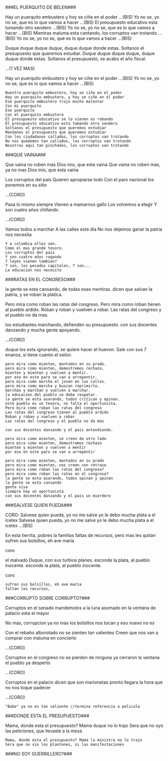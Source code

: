 <!--inicia EL BURRITO DE BELEN-->
###EL PUERQUITO DE BELEN###

Hay un puerquito embustero y hoy se ciñe en el poder ...(BIS)
Yo no se, yo no se, que es lo que vamos a hacer ...(BIS)
El presupuesto educativo esta tomando otro sendero ...(BIS)
Yo no se, yo no se, que es lo que vamos a hacer ...(BIS)
Mientras maluma esta cantando, los corruptos van trotando ...(BIS)
Yo no se, yo no se, que es lo que vamos a hacer ...(BIS)

Duque duque duque duque, duque duque donde estas.
Soltanos el presupuesto que queremos estudiar.
Duque duque duque duque, duque duque donde estas.
Soltanos el presupuesto, se acabo el año fiscal.

...(1 VEZ MAS)

Hay un puerquito embustero y hoy se ciñe en el poder ...(BIS)
Yo no se, yo no se, que es lo que vamos a hacer ...(BIS)

	Nuestro puerquito embustero, hoy se ciñe en el poder
	Hay un puerquito embustero, y hoy se ciñe en el poder
	Ese puerquito embustero trajo mucho malestar
	Con mi puerquito
	Ese puerquito
	Con el puerquito embustero
	El presupuesto educativo se lo vienen es robando
	El presupuesto educativo esta tomando otro sendero
	Soltanos el presupuesto que queremos estudiar
	Mandanos el presupuesto que queremos estudiar
	Con los ciudadanos callados, los corruptos van trotando
	No nos quedemos tan callados, los corruptos van trotando
	Nosotros aqui tan pinchados, los corruptos van trotando
<!--termina EL BURRITO DE BELEN-->

<!--inicia TUTAINA TUTURUMAINA-->
###QUE VAINA###

Que vaina no roben mas
Dios mio, que esta vaina
Que vaina no roben mas, ya no mas
Dios mio, que esta vaina

Los corruptos del pais
Quieren apropiarse todo
Con el paro nacional
los ponemos en su sitio

...(CORO)

Pasa lo mismo siempre
Vienen a mamarnos gallo
Los volvemos a elegir
Y son cuatro años chillando

...(CORO)

Vamos todos a marchar
A las calles este dia
No nos dejemos ganar
la patria nos necesita

	Y a colombia ellos ven.
	Como el mas grande tesoro.
	Los corruptos del pais
	Y son cuatro años rogando
	7 leyes vienen tambien?
	7 son, los pecados capitales, 7 son...
	La educacion nos necesita
<!--termina TUTAINA TUTURUMAINA-->

<!--inicia LOS PECES EN EL RIO-->
###RATAS EN EL CONGRESO###

la gente se esta cansando, de todas esas mentiras.
dicen que salvan la patria, y se roban la platica.

Pero mira como roban las ratas del congreso.
Pero mira como roban tienen al pueblo ardido.
Roban y roban y vuelven a robar.
Las ratas del congreso y el pueblo no da mas.

los estudiantes marchando, defienden su presupuesto.
con sus docentes danzando y mucha gente apoyando.

...(CORO)

duque los esta ignorando, se quiere hacer el huevon.
Sale con sus 7 enanos, si tiene cuento el señor.

	pero mira como mienten, montados en su prado.
	pero mira como mienten, demostremos rechazo.
	mienten y mienten y vuelven a mentir.
	por eso en este paro se van a arrepentir.
	pero mira como marcha el joven en las calles.
	pero mira como marcha y buscan reprimirlo.
	marchan y marchan y vuelven a marchar.
	la educacion del pueblo se debe respetar.
	la gente se esta asarando, todos critican y opinan.
	este pueblo es un tesoro, no falta el oportunista.
	Pero mira como roban las ratas del congreso
	Las ratas del congreso tienen al pueblo ardido
	Roban y roban y vuelven a robar
	Las ratas del congreso y el pueblo no da mas
	
	con sus docentes danzando y el pais entendiendo.

	pero mira como mienten, se creen de otro lado
	pero mira como mienten, demostremos rechazo
	mienten y mienten y vuelven a mentir
	por eso en este paro se van a arrepentir

	pero mira como mienten, montados en su prado
	pero mira como mienten, nos creen con retraso
	pero mira como roban las ratas del congreso?
	pero mira como roban las ratas en el congreso?
	la gente se esta asarando, todos opinan y opinan
	la gente se esta cansando
	gente viva
	siempre hay un oportunista
	con sus docentes danzando y el pais un mierdero
<!--termina LOS PECES EN EL RIO-->

<!--inicia LOS SALVE REINA Y MADRE-->
###SALVESE QUIEN PUEDA###

CORO:
Salvese quien pueda, yo no me salve
yo le debo mucha plata a el icetex
Salvese quien pueda, yo no me salve
yo le debo mucha plata a el icetex ...(BIS)

En esta tierrita, pobres la familias
faltas de recursos, pero mas les quitan
sufren sus bolsillos, eh ave maria

coro

el malvado Duque, con sus turbios planes.
esconde la plata, al pueblo inocente.
esconde la plata, al pueblo inocente.

coro

	sufren sus bolsillos, eh ave maria
	faltan los recursos, 

<!--termina SALVE REINA Y MADRE-->

<!--inicia LOS CAMPANA SOBRE CAMPANA-->
###CORRUPTO SOBRE CORRUPTO?###

Corruptos en el senado
mandemolos a la luna
asomado en la ventana
de palacio esta el mayor

No mas, corrupcion ya no mas
los bolsillos nos tocan
y eso nuevo no es

Con el rebaño alborotado
no se sienten tan valientes
Creen que nos van a comprar
con maluma en concierto

...(CORO)

Corruptos en el congreso
no se pierden de ninguna
ya cerraron la ventana
el pueblo ya desperto

...(CORO)

Corruptos en el palacio
dicen que son marionetas
pronto llegara la hora
que no nos toque padecer

...(CORO)
	
	"Babe" ya no es tan valiente //termina referencia a pelicula
<!--termina CAMPANA SOBRE CAMPANA-->

<!--inicia LOS MAMA DONDE ESTAN LOS JUGUETES -->
###DONDE ESTA EL PRESUPUESTO###

Mama, donde esta el presupuesto? Mama duque no lo trajo
Sera que no oyo las peticiones, que llevaste a la mesa 

	Mama, donde esta el presupuesto? Mama la ministra no lo trajo
	Sera que no vio los plantones, ni las manifestaciones
<!--termina LOS MAMA DONDE ESTAN LOS JUGUETES -->

<!--inicia EL TAMBORILERO-->
###NO SOY GUERRILLERO?###
<!--termina EL TAMBORILERO-->